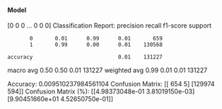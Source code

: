 #### Model
[0 0 0 ... 0 0 0]
Classification Report:
              precision    recall  f1-score   support

           0       0.01      0.99      0.01       659
           1       0.99      0.00      0.01    130568

    accuracy                           0.01    131227
   macro avg       0.50      0.50      0.01    131227
weighted avg       0.99      0.01      0.01    131227

Accuracy: 0.009510237984561104
Confusion Matrix:
[[   654      5]
 [129974    594]]
Confusion Matrix (%):
[[4.98373048e-01 3.81019150e-03]
 [9.90451660e+01 4.52650750e-01]]
